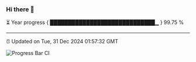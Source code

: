 ### Hi there 👋

⏳ Year progress { █████████████████████████████▁ } 99.75 %

---

⏰ Updated on Tue, 31 Dec 2024 01:57:32 GMT

![Progress Bar CI](https://github.com/IshwaranRudhara/GIT-ACTION/workflows/Progress%20Bar%20CI/badge.svg)
